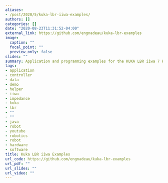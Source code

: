 ```yaml
---
aliases:
- /post/2020/5/kuka-lbr-iiwa-examples/
authors: []
categories: []
date: "2020-08-23T11:31:52-04:00"
external_link: https://github.com/engnadeau/kuka-lbr-examples
image:
  caption: ""
  focal_point: ""
  preview_only: false
slides: ""
summary: Application and programming examples for the KUKA LBR iiwa 7 R800
tags:
- application
- controller
- data
- demo
- helper
- iiwa
- impedance
- kuka
- lbr
- ""
- ""
- java
- robot
- youtube
- robotics
- robot
- hardware
- software
title: Kuka LBR iiwa Examples
url_code: https://github.com/engnadeau/kuka-lbr-examples
url_pdf: ""
url_slides: ""
url_video: ""
---
```

